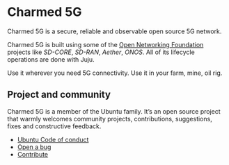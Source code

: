 # Charmed 5G

Charmed 5G is a secure, reliable and observable open source 5G network.

Charmed 5G is built using some of the [Open Networking Foundation](https://opennetworking.org/) 
projects like *SD-CORE*, *SD-RAN*, *Aether*, *ONOS*. All of its lifecycle operations are done with Juju.

Use it wherever you need 5G connectivity. Use it in your farm, mine, oil rig.

## Project and community

Charmed 5G is a member of the Ubuntu family. It’s an open source project that warmly welcomes community projects, contributions, suggestions, fixes and constructive feedback.

- [Ubuntu Code of conduct](https://ubuntu.com/community/ethos/code-of-conduct)
- [Open a bug](https://github.com/canonical/charmed-5g/issues)
- [Contribute](https://github.com/canonical/charmed-5g/)
